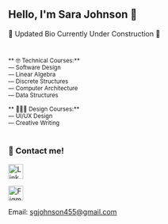 ## Hello, I'm Sara Johnson 👋

🚧 Updated Bio Currently Under Construction 🚧

#

<sup> ** 🤓 Technical Courses:** </sup><br>
<sup>— Software Design </sup><br>
<sup>— Linear Algebra </sup><br>
<sup>— Discrete Structures </sup><br>
<sup>— Computer Architecture </sup><br>
<sup>— Data Structures </sup><br>

<sup> ** 👩🏻‍🎨 Design Courses:** </sup><br>
<sup>— UI/UX Design </sup><br>
<sup>— Creative Writing </sup><br>

#

### 💬 Contact me! 
[<img src="https://cdn-icons-png.flaticon.com/128/3536/3536505.png" alt="LinkedIn" height="30"/>](www.linkedin.com/in/sara-johnson455)

[<img src="https://cdn-icons-png.flaticon.com/128/5968/5968705.png" alt="Figma" height="30"/>](https://www.figma.com/@sgjohnson455)

Email: sgjohnson455@gmail.com

<!--
- 🔭 I’m currently working on ...
- 🌱 I’m currently learning ...
- 👯 I’m looking to collaborate on ...
- 🤔 I’m looking for help with ...
- 💬 Ask me about ...
- 📫 How to reach me: ...
- 😄 Pronouns: ...
- ⚡ Fun fact: ...
-->
